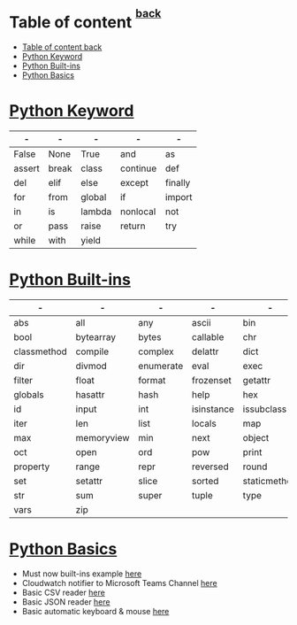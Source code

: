 # Table of content <sup><sup>[back](../README.md)</sup></sup>

- [Table of content back](#table-of-content-back)
- [Python Keyword](#python-keyword)
- [Python Built-ins](#python-built-ins)
- [Python Basics](#python-basics)

# [Python Keyword](#table-of-content-back)

| -      | -     | -      | -        | -       |
| ------ | ----- | ------ | -------- | ------- |
| False  | None  | True   | and      | as      |
| assert | break | class  | continue | def     |
| del    | elif  | else   | except   | finally |
| for    | from  | global | if       | import  |
| in     | is    | lambda | nonlocal | not     |
| or     | pass  | raise  | return   | try     |
| while  | with  | yield  |          |         |

# [Python Built-ins](#table-of-content-back)

| -           | -          | -         | -          | -            |
| ----------- | ---------- | --------- | ---------- | ------------ |
| abs         | all        | any       | ascii      | bin          |
| bool        | bytearray  | bytes     | callable   | chr          |
| classmethod | compile    | complex   | delattr    | dict         |
| dir         | divmod     | enumerate | eval       | exec         |
| filter      | float      | format    | frozenset  | getattr      |
| globals     | hasattr    | hash      | help       | hex          |
| id          | input      | int       | isinstance | issubclass   |
| iter        | len        | list      | locals     | map          |
| max         | memoryview | min       | next       | object       |
| oct         | open       | ord       | pow        | print        |
| property    | range      | repr      | reversed   | round        |
| set         | setattr    | slice     | sorted     | staticmethod |
| str         | sum        | super     | tuple      | type         |
| vars        | zip        |           |            |              |

# [Python Basics](#table-of-content-back)

- Must now built-ins example [here](./builtins_functions.py)
- Cloudwatch notifier to Microsoft Teams Channel [here](./cloudwatch_teams_notifier.py)
- Basic CSV reader [here](./csv.py)
- Basic JSON reader [here](./json.py)
- Basic automatic keyboard & mouse [here](./pyautogui.py)

